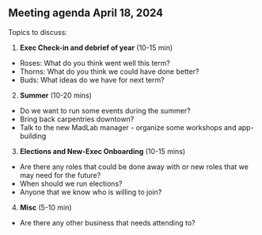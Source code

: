 ## Meeting agenda April 18, 2024

Topics to discuss:
1. **Exec Check-in and debrief of year** (10-15 min)
- Roses: What do you think went well this term? 
- Thorns: What do you think we could have done better?
- Buds: What ideas do we have for next term?

2. **Summer** (10-20 mins)
- Do we want to run some events during the summer?
- Bring back carpentries downtown?
- Talk to the new MadLab manager - organize some workshops and app-building

3. **Elections and New-Exec Onboarding** (10-15 mins)
- Are there any roles that could be done away with or new roles that we may need for the future?
- When should we run elections?
- Anyone that we know who is willing to join?

4. **Misc** (5-10 min)
- Are there any other business that needs attending to?
